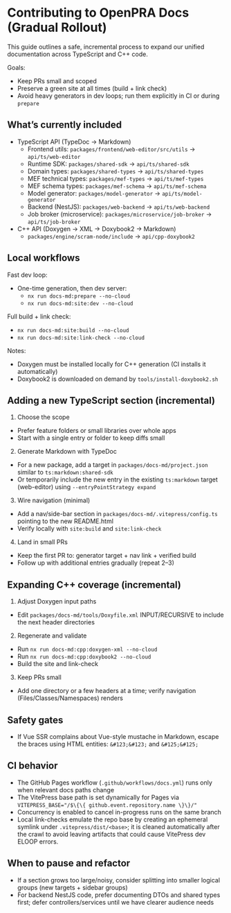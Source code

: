 # Contributing to OpenPRA Docs (Gradual Rollout)

This guide outlines a safe, incremental process to expand our unified documentation across TypeScript and C++ code.

Goals:

- Keep PRs small and scoped
- Preserve a green site at all times (build + link check)
- Avoid heavy generators in dev loops; run them explicitly in CI or during `prepare`

## What’s currently included

- TypeScript API (TypeDoc → Markdown)
  - Frontend utils: `packages/frontend/web-editor/src/utils` → `api/ts/web-editor`
  - Runtime SDK: `packages/shared-sdk` → `api/ts/shared-sdk`
  - Domain types: `packages/shared-types` → `api/ts/shared-types`
  - MEF technical types: `packages/mef-types` → `api/ts/mef-types`
  - MEF schema types: `packages/mef-schema` → `api/ts/mef-schema`
  - Model generator: `packages/model-generator` → `api/ts/model-generator`
  - Backend (NestJS): `packages/web-backend` → `api/ts/web-backend`
  - Job broker (microservice): `packages/microservice/job-broker` → `api/ts/job-broker`
- C++ API (Doxygen → XML → Doxybook2 → Markdown)
  - `packages/engine/scram-node/include` → `api/cpp-doxybook2`

## Local workflows

Fast dev loop:

- One-time generation, then dev server:
  - `nx run docs-md:prepare --no-cloud`
  - `nx run docs-md:site:dev --no-cloud`

Full build + link check:

- `nx run docs-md:site:build --no-cloud`
- `nx run docs-md:site:link-check --no-cloud`

Notes:

- Doxygen must be installed locally for C++ generation (CI installs it automatically)
- Doxybook2 is downloaded on demand by `tools/install-doxybook2.sh`

## Adding a new TypeScript section (incremental)

1. Choose the scope

- Prefer feature folders or small libraries over whole apps
- Start with a single entry or folder to keep diffs small

2. Generate Markdown with TypeDoc

- For a new package, add a target in `packages/docs-md/project.json` similar to `ts:markdown:shared-sdk`
- Or temporarily include the new entry in the existing `ts:markdown` target (web-editor) using `--entryPointStrategy expand`

3. Wire navigation (minimal)

- Add a nav/side-bar section in `packages/docs-md/.vitepress/config.ts` pointing to the new README.html
- Verify locally with `site:build` and `site:link-check`

4. Land in small PRs

- Keep the first PR to: generator target + nav link + verified build
- Follow up with additional entries gradually (repeat 2–3)

## Expanding C++ coverage (incremental)

1. Adjust Doxygen input paths

- Edit `packages/docs-md/tools/Doxyfile.xml` INPUT/RECURSIVE to include the next header directories

2. Regenerate and validate

- Run `nx run docs-md:cpp:doxygen-xml --no-cloud`
- Run `nx run docs-md:cpp:doxybook2 --no-cloud`
- Build the site and link-check

3. Keep PRs small

- Add one directory or a few headers at a time; verify navigation (Files/Classes/Namespaces) renders

## Safety gates

- If Vue SSR complains about Vue-style mustache in Markdown, escape the braces using HTML entities: `&#123;&#123;` and `&#125;&#125;`

## CI behavior

- The GitHub Pages workflow (`.github/workflows/docs.yml`) runs only when relevant docs paths change
- The VitePress base path is set dynamically for Pages via `VITEPRESS_BASE="/$\{\{ github.event.repository.name \}\}/"`
- Concurrency is enabled to cancel in-progress runs on the same branch
- Local link-checks emulate the repo base by creating an ephemeral symlink under `.vitepress/dist/<base>`; it is cleaned automatically after the crawl to avoid leaving artifacts that could cause VitePress dev ELOOP errors.

## When to pause and refactor

- If a section grows too large/noisy, consider splitting into smaller logical groups (new targets + sidebar groups)
- For backend NestJS code, prefer documenting DTOs and shared types first; defer controllers/services until we have clearer audience needs
